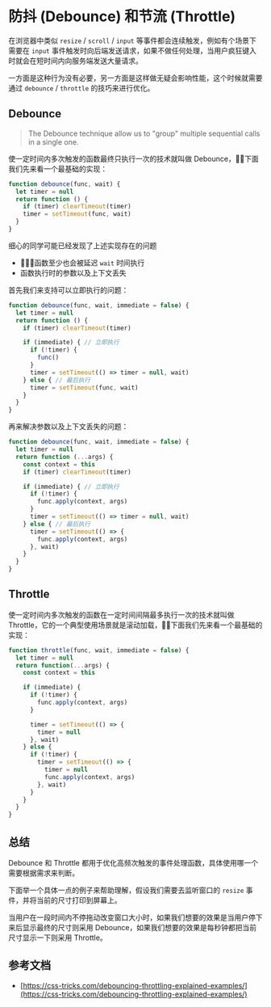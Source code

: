 # 防抖 (Debounce) 和节流 (Throttle)
在浏览器中类似 `resize` / `scroll` / `input` 等事件都会连续触发，例如有个场景下需要在 `input` 事件触发时向后端发送请求，如果不做任何处理，当用户疯狂键入时就会在短时间内向服务端发送大量请求。  

一方面是这种行为没有必要，另一方面是这样做无疑会影响性能，这个时候就需要通过 `debounce` / `throttle` 的技巧来进行优化。

## Debounce
> The Debounce technique allow us to "group" multiple sequential calls in a single one.

使一定时间内多次触发的函数最终只执行一次的技术就叫做 Debounce，下面我们先来看一个最基础的实现：
```js
function debounce(func, wait) {
  let timer = null
  return function () {
    if (timer) clearTimeout(timer)
    timer = setTimeout(func, wait)
  }
}
```
细心的同学可能已经发现了上述实现存在的问题
* 函数至少也会被延迟 `wait` 时间执行
* 函数执行时的参数以及上下文丢失

首先我们来支持可以立即执行的问题：
```js
function debounce(func, wait, immediate = false) {
  let timer = null
  return function () {
    if (timer) clearTimeout(timer)

    if (immediate) { // 立即执行
      if (!timer) {
        func()
      }
      timer = setTimeout(() => timer = null, wait)
    } else { // 最后执行
      timer = setTimeout(func, wait)
    }
  }
}
```
再来解决参数以及上下文丢失的问题：
```js
function debounce(func, wait, immediate = false) {
  let timer = null
  return function (...args) {
    const context = this
    if (timer) clearTimeout(timer)

    if (immediate) { // 立即执行
      if (!timer) {
        func.apply(context, args)
      }
      timer = setTimeout(() => timer = null, wait)
    } else { // 最后执行
      timer = setTimeout(() => {
        func.apply(context, args)
      }, wait)
    }
  }
}
```

## Throttle
使一定时间内多次触发的函数在一定时间间隔最多执行一次的技术就叫做 Throttle，它的一个典型使用场景就是滚动加载，下面我们先来看一个最基础的实现：

```js
function throttle(func, wait, immediate = false) {
  let timer = null
  return function(...args) {
    const context = this

    if (immediate) {
      if (!timer) {
        func.apply(context, args)
      }

      timer = setTimeout(() => {
        timer = null
      }, wait)
    } else {
      if (!timer) {
        timer = setTimeout(() => {
          timer = null
          func.apply(context, args)
        }, wait)
      }
    }
  }
}
```

## 总结
Debounce 和 Throttle 都用于优化高频次触发的事件处理函数，具体使用哪一个需要根据需求来判断。  

下面举一个具体一点的例子来帮助理解，假设我们需要去监听窗口的 `resize` 事件，并将当前的尺寸打印到屏幕上。  

当用户在一段时间内不停拖动改变窗口大小时，如果我们想要的效果是当用户停下来后显示最终的尺寸则采用 Debounce，如果我们想要的效果是每秒钟都把当前尺寸显示一下则采用 Throttle。

## 参考文档
* [https://css-tricks.com/debouncing-throttling-explained-examples/](https://css-tricks.com/debouncing-throttling-explained-examples/)